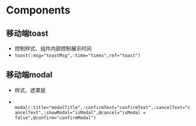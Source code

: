 # Components
## 移动端toast

+ 控制样式、组件内部控制展示时间
+ `toast(:msg="toastMsg",:time="times",ref="toast")`

## 移动端modal

+ 样式、遮罩层

+ `    modal(:title="modalTitle",:confirmText="confirmText",:cancelText="cancelText",:showModal="isModal",@cancel="isModal = false",@confirm="confirmModal")`
